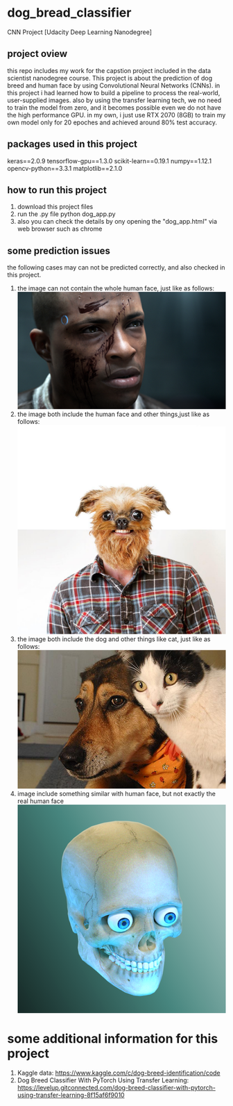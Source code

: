 # dog_bread_classifier

CNN Project [Udacity Deep Learning Nanodegree]

## project oview
this repo includes my work for the capstion project included in the data scientist nanodegree course. This project is about the prediction of dog breed and human face by using Convolutional Neural Networks (CNNs). in this project i had learned how to build a pipeline to process the real-world, user-supplied images. also by using the transfer learning tech, we no need to train the model from zero, and it becomes possible even we do not have the high performance GPU. in my own, i just use RTX 2070 (8GB) to train my own model only for 20 epoches and achieved around 80% test accuracy. 

## packages used in this project
keras==2.0.9
tensorflow-gpu==1.3.0
scikit-learn==0.19.1
numpy==1.12.1
opencv-python==3.3.1
matplotlib==2.1.0


## how to run this project
1) download this project files
2) run the .py file
  python dog_app.py
3) also you can check the details by ony opening the "dog_app.html" via web browser such as chrome

## some prediction issues
  the following cases may can not be predicted correctly, and also checked in this project.
  1) the image can not contain the whole human face, just like as follows:
   ![alt text](/test_images/human_1.jpg "mess-labels")
  2) the image both include the human face and other things,just like as follows:
   ![alt text](/test_images/dog_human_1.jpeg "mess-labels")
  3) the image both include the dog and other things like cat, just like as follows:
  ![alt text](/test_images/cat_dog_1.jpeg "mess-labels")
  4) image include something similar with human face, but not exactly the real human face
  ![alt text](/test_images/human_2.png "mess-labels")

# some additional information for this project

1) Kaggle data: https://www.kaggle.com/c/dog-breed-identification/code
2) Dog Breed Classifier With PyTorch Using Transfer Learning: 
	https://levelup.gitconnected.com/dog-breed-classifier-with-pytorch-using-transfer-learning-8f15af6f9010
